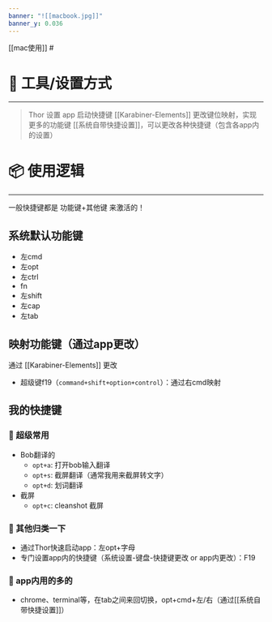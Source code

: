 ```yaml
---
banner: "![[macbook.jpg]]"
banner_y: 0.036
---
```


[[mac使用]] #

# 🔧 工具/设置方式
----
> Thor 设置 app 启动快捷键
> [[Karabiner-Elements]] 更改键位映射，实现更多的功能键
> [[系统自带快捷设置]]，可以更改各种快捷键（包含各app内的设置）
# 📦 使用逻辑
----
一般快捷键都是 功能键+其他键 来激活的！
## 系统默认功能键
- 左cmd
- 左opt
- 左ctrl
- fn
- 左shift
- 左cap
- 左tab
## 映射功能键（通过app更改）
通过 [[Karabiner-Elements]] 更改
- 超级键f19（`command+shift+option+control`）：通过右cmd映射
## 我的快捷键
### 🍥 超级常用
- Bob翻译的
	- `opt+a`: 打开bob输入翻译
	- `opt+s`: 截屏翻译（通常我用来截屏转文字）
	- `opt+d`: 划词翻译
- 截屏
	- `opt+c`: cleanshot 截屏
### 🍥 其他归类一下
- 通过Thor快速启动app：左opt+字母
- 专门设置app内的快捷键（系统设置-键盘-快捷键更改 or app内更改）：F19
### 🍥 app内用的多的
- chrome、terminal等，在tab之间来回切换，opt+cmd+左/右（通过[[系统自带快捷设置]]）



